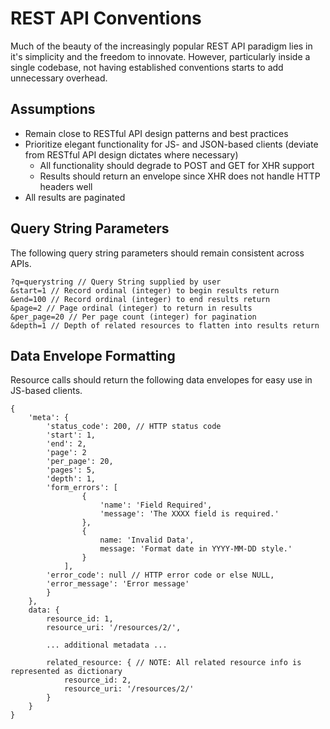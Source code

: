# REST API Conventions

Much of the beauty of the increasingly popular REST API paradigm lies in it's simplicity and the freedom to innovate. However, particularly inside a single codebase, not having established conventions starts to add unnecessary overhead.

## Assumptions

* Remain close to RESTful API design patterns and best practices
* Prioritize elegant functionality for JS- and JSON-based clients (deviate from RESTful API design dictates where necessary)
    * All functionality should degrade to POST and GET for XHR support
    * Results should return an envelope since XHR does not handle HTTP headers well
* All results are paginated

## Query String Parameters

The following query string parameters should remain consistent across APIs.

    ?q=querystring // Query String supplied by user
    &start=1 // Record ordinal (integer) to begin results return
    &end=100 // Record ordinal (integer) to end results return
    &page=2 // Page ordinal (integer) to return in results
    &per_page=20 // Per page count (integer) for pagination
    &depth=1 // Depth of related resources to flatten into results return

## Data Envelope Formatting
Resource calls should return the following data envelopes for easy use in
JS-based clients.


    {
        'meta': {
            'status_code': 200, // HTTP status code
            'start': 1,
            'end': 2,
            'page': 2
            'per_page': 20,
            'pages': 5,
            'depth': 1,
            'form_errors': [
                    {
                        'name': 'Field Required',
                        'message': 'The XXXX field is required.'
                    },
                    {
                        name: 'Invalid Data',
                        message: 'Format date in YYYY-MM-DD style.'
                    }
                ],
            'error_code': null // HTTP error code or else NULL,
            'error_message': 'Error message'
            }
        },
        data: {
            resource_id: 1,
            resource_uri: '/resources/2/',

            ... additional metadata ...

            related_resource: { // NOTE: All related resource info is represented as dictionary
                resource_id: 2,
                resource_uri: '/resources/2/'
            }
        }
    }
